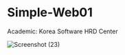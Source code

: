 # Simple-Web01
Academic: Korea Software HRD Center

![Screenshot (23)](https://user-images.githubusercontent.com/121850563/215049865-6795e2ed-d4d0-4fe3-8dae-018a0d842b9e.png)
